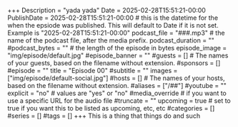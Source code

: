 +++
Description = "yada yada"
Date = 2025-02-28T15:51:21-00:00
PublishDate = 2025-02-28T15:51:21-00:00 # this is the datetime for the when the epsiode was published. This will default to Date if it is not set. Example is "2025-02-28T15:51:21-00:00"
podcast_file = "###.mp3" # the name of the podcast file, after the media prefix.
podcast_duration = ""
#podcast_bytes = "" # the length of the episode in bytes
episode_image = "img/episode/default.jpg"
#episode_banner = ""
#guests = [] # The names of your guests, based on the filename without extension.
#sponsors = []
#episode = ""
title = "Episode 00"
#subtitle = ""
images = ["img/episode/default-social.jpg"]
#hosts = [] # The names of your hosts, based on the filename without extension.
#aliases = ["/##"]
#youtube = ""
explicit = "no" # values are "yes" or "no"
#media_override # if you want to use a specific URL for the audio file
#truncate = ""
upcoming = true # set to true if you want this to be listed as upcoming, etc, etc
#categories = []
#series = []
#tags = []
+++
This is a thing that things do and such
